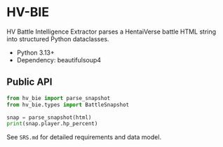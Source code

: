 # HV-BIE

HV Battle Intelligence Extractor parses a HentaiVerse battle HTML string into structured Python dataclasses.

- Python 3.13+
- Dependency: beautifulsoup4

## Public API

```python
from hv_bie import parse_snapshot
from hv_bie.types import BattleSnapshot

snap = parse_snapshot(html)
print(snap.player.hp_percent)
```

See `SRS.md` for detailed requirements and data model.
